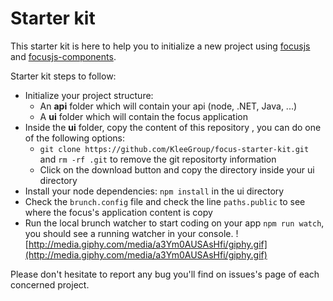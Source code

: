 # Starter kit

This starter kit is here to help you to initialize a new project using [focusjs](https://github.com/KleeGroup/focus) and [focusjs-components](https://github.com/KleeGroup/focus-components).

Starter kit steps to follow:
- Initialize your project structure: 
  - An **api** folder which will contain your api (node, .NET, Java, ...)
  - A **ui** folder which will contain the focus application
- Inside the **ui** folder, copy the content of this repository , you can do one of the following options:
  -  `git clone https://github.com/KleeGroup/focus-starter-kit.git`  and `rm -rf .git` to remove the git repositorty information
  -  Click on the download button and copy the directory inside your ui directory
- Install your node dependencies: `npm install` in the ui directory
- Check the `brunch.config` file and check the line `paths.public` to see where the focus's application content is copy
- Run the local brunch watcher to start coding on your app `npm run watch`, you should see a running watcher in your console.
![http://media.giphy.com/media/a3Ym0AUSAsHfi/giphy.gif](http://media.giphy.com/media/a3Ym0AUSAsHfi/giphy.gif)


Please don't hesitate to report any bug you'll find on issues's page of each concerned project.
